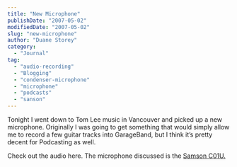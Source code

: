 ```yaml
---
title: "New Microphone"
publishDate: "2007-05-02"
modifiedDate: "2007-05-02"
slug: "new-microphone"
author: "Duane Storey"
category:
  - "Journal"
tag:
  - "audio-recording"
  - "Blogging"
  - "condenser-microphone"
  - "microphone"
  - "podcasts"
  - "sanson"
---
```


Tonight I went down to Tom Lee music in Vancouver and picked up a new microphone. Originally I was going to get something that would simply allow me to record a few guitar tracks into GarageBand, but I think it’s pretty decent for Podcasting as well.

Check out the audio here. The microphone discussed is the [Samson C01U.](http://www.samsontech.com/products/productpage.cfm?prodID=1810)